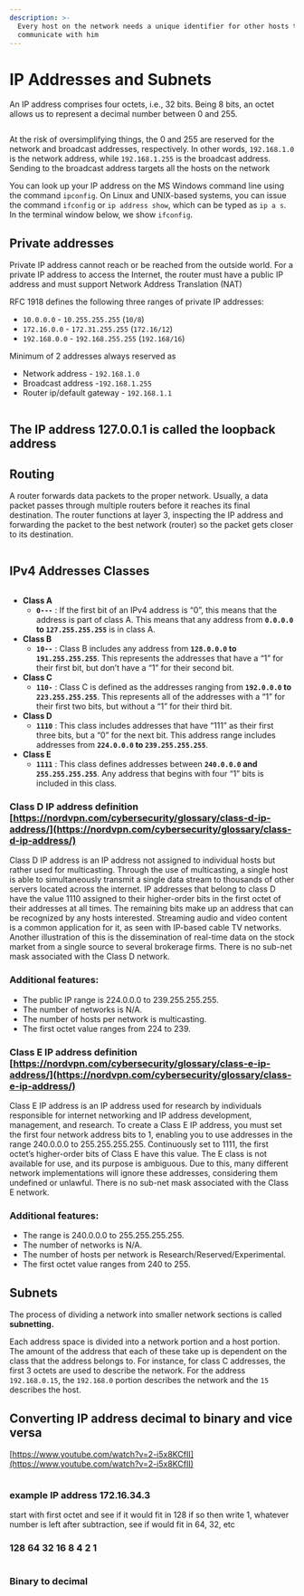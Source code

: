 ```yaml
---
description: >-
  Every host on the network needs a unique identifier for other hosts to
  communicate with him
---
```


# IP Addresses and Subnets

An IP address comprises four octets, i.e., 32 bits. Being 8 bits, an octet allows us to represent a decimal number between 0 and 255.

<figure><img src="../../../.gitbook/assets/5f04259cf9bf5b57aed2c476-1719849005781.png" alt=""><figcaption></figcaption></figure>

At the risk of oversimplifying things, the 0 and 255 are reserved for the network and broadcast addresses, respectively. In other words, `192.168.1.0` is the network address, while `192.168.1.255` is the broadcast address. Sending to the broadcast address targets all the hosts on the network

You can look up your IP address on the MS Windows command line using the command `ipconfig`. On Linux and UNIX-based systems, you can issue the command `ifconfig` or `ip address show`, which can be typed as `ip a s`. In the terminal window below, we show `ifconfig`.

## Private addresses

Private IP address cannot reach or be reached from the outside world. For a private IP address to access the Internet, the router must have a public IP address and must support Network Address Translation (NAT)

RFC 1918 defines the following three ranges of private IP addresses:

* `10.0.0.0` - `10.255.255.255` (`10/8`)
* `172.16.0.0` - `172.31.255.255` (`172.16/12`)
* `192.168.0.0` - `192.168.255.255` (`192.168/16`)



Minimum of 2 addresses always reserved as&#x20;

* Network address - `192.168.1.0`
* Broadcast address -`192.168.1.255`&#x20;
* Router ip/default gateway - `192.168.1.1`

<figure><img src="../../../.gitbook/assets/Capture.JPG6.JPG" alt=""><figcaption></figcaption></figure>

## The IP address 127.0.0.1  is called the loopback address&#x20;

## Routing

A router forwards data packets to the proper network. Usually, a data packet passes through multiple routers before it reaches its final destination. The router functions at layer 3, inspecting the IP address and forwarding the packet to the best network (router) so the packet gets closer to its destination.

<figure><img src="../../../.gitbook/assets/5f04259cf9bf5b57aed2c476-1719848991082.svg" alt=""><figcaption></figcaption></figure>



## IPv4 Addresses Classes

<figure><img src="../../../.gitbook/assets/Capture.JPG12.JPG" alt=""><figcaption></figcaption></figure>

* **Class A**
  * **`0---`** : If the first bit of an IPv4 address is “0”, this means that the address is part of class A. This means that any address from **`0.0.0.0` to `127.255.255.255`** is in class A.
* **Class B**
  * **`10--`** : Class B includes any address from **`128.0.0.0` to `191.255.255.255`**. This represents the addresses that have a “1” for their first bit, but don’t have a “1” for their second bit.
* **Class C**
  * **`110-`** : Class C is defined as the addresses ranging from **`192.0.0.0` to `223.255.255.255`**. This represents all of the addresses with a “1” for their first two bits, but without a “1” for their third bit.
* **Class D**
  * **`1110`** : This class includes addresses that have “111” as their first three bits, but a “0” for the next bit. This address range includes addresses from **`224.0.0.0` to `239.255.255.255`**.
* **Class E**
  * **`1111`** : This class defines addresses between **`240.0.0.0` and `255.255.255.255`**. Any address that begins with four “1” bits is included in this class.



### Class D IP address definition [https://nordvpn.com/cybersecurity/glossary/class-d-ip-address/](https://nordvpn.com/cybersecurity/glossary/class-d-ip-address/)

Class D IP address is an IP address not assigned to individual hosts but rather used for multicasting. Through the use of multicasting, a single host is able to simultaneously transmit a single data stream to thousands of other servers located across the internet. IP addresses that belong to class D have the value 1110 assigned to their higher-order bits in the first octet of their addresses at all times. The remaining bits make up an address that can be recognized by any hosts interested. Streaming audio and video content is a common application for it, as seen with IP-based cable TV networks. Another illustration of this is the dissemination of real-time data on the stock market from a single source to several brokerage firms. There is no sub-net mask associated with the Class D network.

### Additional features:

* The public IP range is 224.0.0.0 to 239.255.255.255.
* The number of networks is N/A.
* The number of hosts per network is multicasting.
* The first octet value ranges from 224 to 239.

### Class E IP address definition [https://nordvpn.com/cybersecurity/glossary/class-e-ip-address/](https://nordvpn.com/cybersecurity/glossary/class-e-ip-address/)

Class E IP address is an IP address used for research by individuals responsible for internet networking and IP address development, management, and research. To create a Class E IP address, you must set the first four network address bits to 1, enabling you to use addresses in the range 240.0.0.0 to 255.255.255.255. Continuously set to 1111, the first octet’s higher-order bits of Class E have this value. The E class is not available for use, and its purpose is ambiguous. Due to this, many different network implementations will ignore these addresses, considering them undefined or unlawful. There is no sub-net mask associated with the Class E network.

### Additional features:

* The range is 240.0.0.0 to 255.255.255.255.
* The number of networks is N/A.
* The number of hosts per network is Research/Reserved/Experimental.
* The first octet value ranges from 240 to 255.

## Subnets

The process of dividing a network into smaller network sections is called **subnetting.**

Each address space is divided into a network portion and a host portion. The amount of the address that each of these take up is dependent on the class that the address belongs to. For instance, for class C addresses, the first 3 octets are used to describe the network. For the address `192.168.0.15`, the `192.168.0` portion describes the network and the `15` describes the host.



## Converting IP address decimal to binary and vice versa

[https://www.youtube.com/watch?v=2-i5x8KCfII](https://www.youtube.com/watch?v=2-i5x8KCfII)

<figure><img src="../../../.gitbook/assets/Capture3123.JPG" alt=""><figcaption></figcaption></figure>

### example IP address  172.16.34.3

start with first octet and see if it would fit in 128 if so then write 1, whatever number is left after subtraction, see if would fit in 64, 32, etc



### 128 64 32 16 8 4 2 1

<figure><img src="../../../.gitbook/assets/IMG_20250427_161948.jpg" alt=""><figcaption></figcaption></figure>

### Binary to decimal



<figure><img src="../../../.gitbook/assets/IMG_20250427_163050.jpg" alt=""><figcaption></figcaption></figure>
